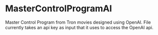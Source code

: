 # MasterControlProgramAI
Master Control Program from Tron movies designed using OpenAI. File currently takes an api key as input that it uses to access the OpenAI api.

